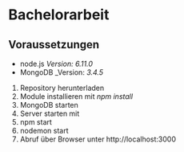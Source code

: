# Bachelorarbeit

## Voraussetzungen
* node.js _Version: 6.11.0_
* MongoDB _Version: _3.4.5_

1. Repository herunterladen
2. Module installieren mit *npm install*
3. MongoDB starten
4. Server starten mit
  1. npm start
  2. nodemon start
5. Abruf über Browser unter http://localhost:3000
